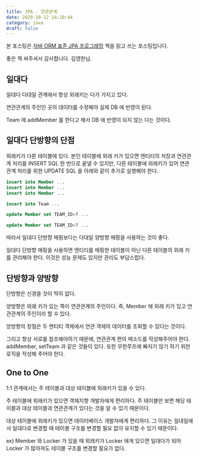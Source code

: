 ```yaml
---
title: JPA - 연관관계
date: 2020-10-12 14:10:44
category: java
draft: false
---
```


본 포스팅은 [자바 ORM 표준 JPA 프로그래밍](https://www.aladin.co.kr/shop/wproduct.aspx?itemid=62681446) 책을 읽고 쓰는 포스팅입니다.

좋은 책 써주셔서 감사합니다. 김영한님.

## 일대다

일대다 다대일 관계에서 항상 외래키는 다가 가지고 있다.

연관관계의 주인인 곳의 데이터를 수정해야 실제 DB 에 반영이 된다.

Team 에 addMember 를 한다고 해서 DB 에 반영이 되지 않는 다는 것이다.

## 일대다 단방향의 단점

외래키가 다른 테이블에 있다. 본인 테이블에 외래 키가 있으면 엔티티의 저장과 연관관계 처리를 INSERT SQL 한 번으로 끝낼 수 있지만, 다른 테이블에 외래키가 있어 연관관계 처리를 위한 UPDATE SQL 을 아래와 같이 추가로 실행해야 한다.

```sql
insert into Member ...
insert into Member ...
insert into Member ...

insert into Team ...

update Member set TEAM_ID=? ...

update Member set TEAM_ID=? ...
```

따라서 일대다 단방퍙 매핑보다는 다대일 양방향 매핑을 사용하는 것이 좋다.

일대다 단방향 매핑을 사용하면 엔티티를 매핑한 테이블이 아닌 다른 테이블의 외래 키를 관리해야 한다. 이것은 성능 문제도 있지만 관리도 부담스럽다.

## 단방향과 양방향

단방향은 신경쓸 것이 딱히 없다.

양방향은 외래 키가 있는 쪽이 연관관계의 주인이다. 즉, Member 에 외래 키가 있고 연관관계의 주인이라 할 수 있다.

앙방향의 장점은 두 엔티티 객체에서 연관 객체의 데이터를 조회할 수 있다는 것이다.

그리고 항상 서로를 참조해야하기 때문에, 연관관계 편의 메소드를 작성해주어야 한다.
addMember, setTeam 과 같은 것들이 있다. 또한 무한루프에 빠지기 않기 하기 위한 로직을 작성해 주어야 한다.

## One to One

1:1 관계에서는 주 테이블과 대상 테이블에 외래키가 있을 수 있다.

주 테이블에 외래키가 있으면 객체지향 개발자에게 편리하다. 주 테이블만 보면 해당 테이블과 대상 테이블과 연관관계가 있다는 것을 알 수 있기 때문이다.

대상 테이블에 외래키가 있으면 데이터베이스 개발자에게 편리하다. 그 이유는 일대일에서 일대다로 변경할 때 테이블 구조를 변경할 필요 없이 유지할 수 있기 때문이다.

ex) Member 와 Locker 가 있을 때 외래키가 Locker 에게 있으면 일대다가 되어 Locker 가 많아져도 테이블 구조를 변경할 필요가 없다.
